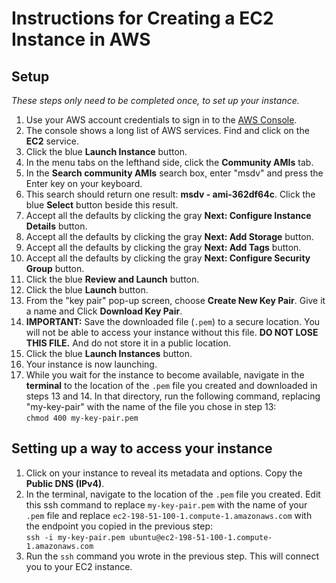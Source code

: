 # Instructions for Creating a EC2 Instance in AWS

## Setup

*These steps only need to be completed once, to set up your instance.* 

1. Use your AWS account credentials to sign in to the [AWS Console](https://console.aws.amazon.com/console/home?region=us-east-1).  
2. The console shows a long list of AWS services. Find and click on the **EC2** service.  
3. Click the blue **Launch Instance** button.  
4. In the menu tabs on the lefthand side, click the **Community AMIs** tab.  
5. In the **Search community AMIs** search box, enter "msdv" and press the Enter key on your keyboard.  
6. This search should return one result: **msdv - ami-362df64c**. Click the blue **Select** button beside this result.  
7. Accept all the defaults by clicking the gray **Next: Configure Instance Details** button.  
8. Accept all the defaults by clicking the gray **Next: Add Storage** button.  
9. Accept all the defaults by clicking the gray **Next: Add Tags** button.  
10. Accept all the defaults by clicking the gray **Next: Configure Security Group** button.  
11. Click the blue **Review and Launch** button.  
12. Click the blue **Launch** button.  
13. From the "key pair" pop-up screen, choose **Create New Key Pair**. Give it a name and Click **Download Key Pair**.  
14. **IMPORTANT:** Save the downloaded file (`.pem`) to a secure location. You will not be able to access your instance without this file. **DO NOT LOSE THIS FILE.** And do not store it in a public location.  
15. Click the blue **Launch Instances** button.  
16. Your instance is now launching.  
17. While you wait for the instance to become available, navigate in the **terminal** to the location of the `.pem` file you created and downloaded in steps 13 and 14. In that directory, run the following command, replacing "my-key-pair" with the name of the file you chose in step 13:    
`chmod 400 my-key-pair.pem`

## Setting up a way to access your instance

1. Click on your instance to reveal its metadata and options. Copy the **Public DNS (IPv4)**.  
2. In the terminal, navigate to the location of the `.pem` file you created. Edit this ssh command to replace `my-key-pair.pem` with the name of your `.pem` file and replace `ec2-198-51-100-1.compute-1.amazonaws.com` with the endpoint you copied in the previous step:   
`ssh -i my-key-pair.pem ubuntu@ec2-198-51-100-1.compute-1.amazonaws.com`  
3. Run the `ssh` command you wrote in the previous step. This will connect you to your EC2 instance. 
